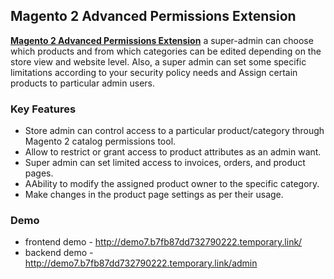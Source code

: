 <body>
	<main>
		<div class="content-wrapper">
			<div class="content-inner">
				<h2>Magento 2 Advanced Permissions Extension</h2>
				<p><strong><a href="https://www.mageants.com/advanced-permissions-for-magento-2.html">Magento 2 Advanced Permissions Extension</a></strong> a super-admin can choose which products and from which categories can be edited depending on the store view and website level. Also, a super admin can set some specific limitations according to your security policy needs and Assign certain products to particular admin users.</p>
				<div class="features-wrapper">
					<h3>Key Features</h3>
					<ul>
						<li>Store admin can control access to a particular product/category through Magento 2 catalog permissions tool.</li>
						<li>Allow to restrict or grant access to product attributes as an admin want.</li>
						<li>Super admin can set limited access to invoices, orders, and product pages.</li>
						<li>AAbility to modify the assigned product owner to the specific category.</li>
						<li>Make changes in the product page settings as per their usage.</li>
					</ul>
				</div>
				<div class="more-features">
					<h3>Demo</h3>
					<ul>
						<li>frontend demo - <a href="http://demo7.b7fb87dd732790222.temporary.link/">http://demo7.b7fb87dd732790222.temporary.link/</a></li>
						<li>backend demo - <a href="http://demo7.b7fb87dd732790222.temporary.link/admin">http://demo7.b7fb87dd732790222.temporary.link/admin</a></li>
					</ul>
				</div>
			</div>
		</div>
	</main>
</body>
